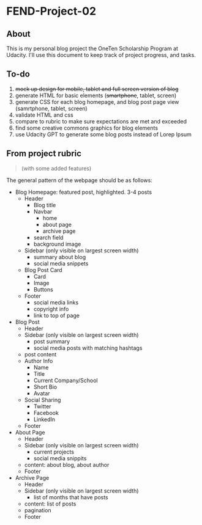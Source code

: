 # FEND-Project-02
## About
This is my personal blog project the OneTen Scholarship Program at Udacity. I'll use this document to keep track of project progress, and tasks.

## To-do
1. ~~mock up design for mobile, tablet and full screen version of blog~~
2. generate HTML for basic elements (~~smartphone~~, tablet, screen)
3. generate CSS for each blog homepage, and blog post page view (samrtphone, tablet, screen)
4. validate HTML and css
5. compare to rubric to make sure expectations are met and exceeded 
6. find some creative commons graphics for blog elements
7. use Udacity GPT to generate some blog posts instead of Lorep Ipsum

## From project rubric

> (with some added features)

The general pattern of the webpage should be as follows:

- Blog Homepage: featured post, highlighted. 3-4 posts
    - Header
        - Blog title
        - Navbar
            - home
            - about page
            - archive page
        - search field
        - background image
    - Sidebar (only visible on largest screen width)
        - summary about blog
        - social media snippets
    - Blog Post Card
        - Card
        - Image
        - Buttons
    - Footer
        - social media links
        - copyright info
        - link to top of page
- Blog Post
    - Header
    - Sidebar (only visible on largest screen width)
        - post summary
        - social media posts with matching hashtags
    - post content
    - Author Info
        - Name
        - Title
        - Current Company/School
        - Short Bio
        - Avatar
    - Social Sharing
        - Twitter
        - Facebook
        - LinkedIn
    - Footer
- About Page
    - Header
    - Sidebar (only visible on largest screen width)
        - current projects
        - social media snippits
    - content: about blog, about author
    - Footer
- Archive Page
    - Header
    - Sidebar (only visible on largest screen width)
        - list of months that have posts
    - content: list of posts
    - pagination
    - Footer